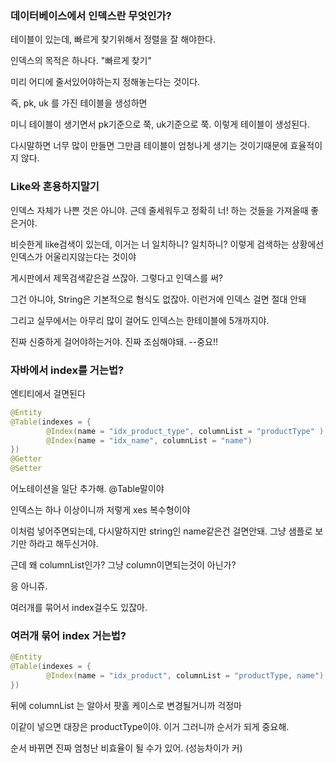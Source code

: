### 데이터베이스에서 인덱스란 무엇인가?

테이블이 있는데, 빠르게 찾기위해서 정렬을 잘 해야한다.

인덱스의 목적은 하나다. "빠르게 찾기" 

미리 어디에 줄서있어야하는지 정해놓는다는 것이다.


즉, pk, uk 를 가진 테이블을 생성하면

미니 테이블이 생기면서 pk기준으로 쭉, uk기준으로 쭉. 이렇게 테이블이 생성된다.

다시말하면 너무 많이 만들면 그만큼 테이블이 엄청나게 생기는 것이기때문에 효율적이지 않다.



### Like와 혼용하지말기

인덱스 자체가 나쁜 것은 아니야. 근데 줄세워두고 정확히 너! 하는 것들을 가져올때 좋은거야.

비슷한게 like검색이 있는데, 이거는 너 일치하니? 일치하니? 이렇게 검색하는 상황에선 인덱스가 어울리지않는다는 것이야

게시판에서 제목검색같은걸 쓰잖아. 그렇다고 인덱스를 써? 

그건 아니야, String은 기본적으로 형식도 없잖아. 이런거에 인덱스 걸면 절대 안돼

그리고 실무에서는 아무리 많이 걸어도 인덱스는 한테이블에 5개까지야.

진짜 신중하게 걸어야하는거야. 진짜 조심해야돼. --중요!!




### 자바에서 index를 거는법?

엔티티에서 걸면된다

```java
@Entity
@Table(indexes = { 
		@Index(name = "idx_product_type", columnList = "productType" ),
		@Index(name = "idx_name", columnList = "name")
})
@Getter
@Setter
```

어노테이션을 일단 추가해. @Table말이야

인덱스는 하나 이상이니까 저렇게 xes 복수형이야

이처럼 넣어주면되는데, 다시말하지만 string인 name같은건 걸면안돼. 그냥 샘플로 보기만 하라고 해두신거야. 

근데 왜 columnList인가? 그냥 column이면되는것이 아닌가?

응 아니쥬.

여러개를 묶어서 index걸수도 있잖아.




### 여러개 묶어 index 거는법?

```java
@Entity
@Table(indexes = {
		@Index(name = "idx_product", columnList = "productType, name")
})
```

뒤에 columnList 는 알아서 팟홀 케이스로 변경될거니까 걱정마

이같이 넣으면 대장은 productType이야. 이거 그러니까 순서가 되게 중요해.

순서 바뀌면 진짜 엄청난 비효율이 될 수가 있어. (성능차이가 커)

